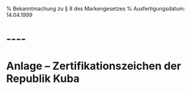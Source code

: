 % Bekanntmachung zu § 8 des Markengesetzes
% Ausfertigungsdatum: 14.04.1999
 
# ----

# Anlage – Zertifikationszeichen der Republik Kuba
